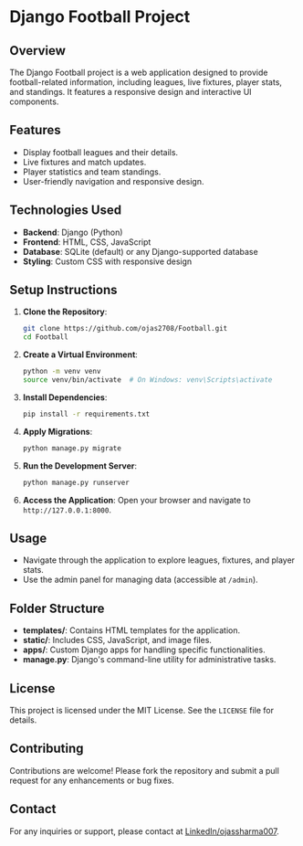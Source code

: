 # Django Football Project

## Overview
The Django Football project is a web application designed to provide football-related information, including leagues, live fixtures, player stats, and standings. It features a responsive design and interactive UI components.

## Features
- Display football leagues and their details.
- Live fixtures and match updates.
- Player statistics and team standings.
- User-friendly navigation and responsive design.

## Technologies Used
- **Backend**: Django (Python)
- **Frontend**: HTML, CSS, JavaScript
- **Database**: SQLite (default) or any Django-supported database
- **Styling**: Custom CSS with responsive design

## Setup Instructions

1. **Clone the Repository**:
   ```bash
   git clone https://github.com/ojas2708/Football.git
   cd Football
   ```

2. **Create a Virtual Environment**:
   ```bash
   python -m venv venv
   source venv/bin/activate  # On Windows: venv\Scripts\activate
   ```

3. **Install Dependencies**:
   ```bash
   pip install -r requirements.txt
   ```

4. **Apply Migrations**:
   ```bash
   python manage.py migrate
   ```

5. **Run the Development Server**:
   ```bash
   python manage.py runserver
   ```

6. **Access the Application**:
   Open your browser and navigate to `http://127.0.0.1:8000`.

## Usage
- Navigate through the application to explore leagues, fixtures, and player stats.
- Use the admin panel for managing data (accessible at `/admin`).

## Folder Structure
- **templates/**: Contains HTML templates for the application.
- **static/**: Includes CSS, JavaScript, and image files.
- **apps/**: Custom Django apps for handling specific functionalities.
- **manage.py**: Django's command-line utility for administrative tasks.

## License
This project is licensed under the MIT License. See the `LICENSE` file for details.

## Contributing
Contributions are welcome! Please fork the repository and submit a pull request for any enhancements or bug fixes.

## Contact
For any inquiries or support, please contact at [LinkedIn/ojassharma007](http://linkedin.com/in/ojassharma007/). 